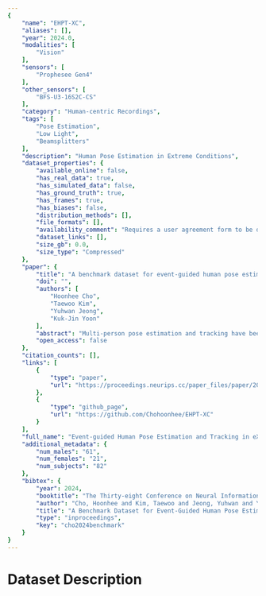 ```yaml
---
{
    "name": "EHPT-XC",
    "aliases": [],
    "year": 2024.0,
    "modalities": [
        "Vision"
    ],
    "sensors": [
        "Prophesee Gen4"
    ],
    "other_sensors": [
        "BFS-U3-16S2C-CS"
    ],
    "category": "Human-centric Recordings",
    "tags": [
        "Pose Estimation",
        "Low Light",
        "Beamsplitters"
    ],
    "description": "Human Pose Estimation in Extreme Conditions",
    "dataset_properties": {
        "available_online": false,
        "has_real_data": true,
        "has_simulated_data": false,
        "has_ground_truth": true,
        "has_frames": true,
        "has_biases": false,
        "distribution_methods": [],
        "file_formats": [],
        "availability_comment": "Requires a user agreement form to be downloaded, signed, and returned. Handwritten signatures are required.",
        "dataset_links": [],
        "size_gb": 0.0,
        "size_type": "Compressed"
    },
    "paper": {
        "title": "A benchmark dataset for event-guided human pose estimation and tracking in extreme conditions",
        "doi": "",
        "authors": [
            "Hoonhee Cho",
            "Taewoo Kim",
            "Yuhwan Jeong",
            "Kuk-Jin Yoon"
        ],
        "abstract": "Multi-person pose estimation and tracking have been actively researched by the computer vision community due to their practical applicability. However, existing human pose estimation and tracking datasets have only been successful in typical scenarios, such as those without motion blur or with well-lit conditions. These RGB-based datasets are limited to learning under extreme motion blur situations or poor lighting conditions, making them inherently vulnerable to such scenarios.As a promising solution, bio-inspired event cameras exhibit robustness in extreme scenarios due to their high dynamic range and micro-second level temporal resolution. Therefore, in this paper, we introduce a new hybrid dataset encompassing both RGB and event data for human pose estimation and tracking in two extreme scenarios: low-light and motion blur environments. The proposed Event-guided Human Pose Estimation and Tracking in eXtreme Conditions (EHPT-XC) dataset covers cases of motion blur caused by dynamic objects and low-light conditions individually as well as both simultaneously. With EHPT-XC, we aim to inspire researchers to tackle pose estimation and tracking in extreme conditions by leveraging the advantageous of the event camera. Project pages are available at https://github.com/Chohoonhee/EHPT-XC.",
        "open_access": false
    },
    "citation_counts": [],
    "links": [
        {
            "type": "paper",
            "url": "https://proceedings.neurips.cc/paper_files/paper/2024/hash/f304e427cfe6bb762fe1bf18516c8a87-Abstract-Datasets_and_Benchmarks_Track.html"
        },
        {
            "type": "github_page",
            "url": "https://github.com/Chohoonhee/EHPT-XC"
        }
    ],
    "full_name": "Event-guided Human Pose Estimation and Tracking in eXtreme Conditions (EHPTXC)",
    "additional_metadata": {
        "num_males": "61",
        "num_females": "21",
        "num_subjects": "82"
    },
    "bibtex": {
        "year": 2024,
        "booktitle": "The Thirty-eight Conference on Neural Information Processing Systems Datasets and Benchmarks Track",
        "author": "Cho, Hoonhee and Kim, Taewoo and Jeong, Yuhwan and Yoon, Kuk-Jin",
        "title": "A Benchmark Dataset for Event-Guided Human Pose Estimation and Tracking in Extreme Conditions",
        "type": "inproceedings",
        "key": "cho2024benchmark"
    }
}
---
```


# Dataset Description